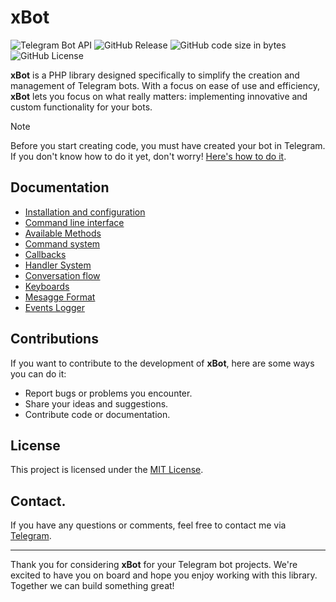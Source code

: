 # xBot

![Telegram Bot API](https://img.shields.io/badge/Telegram%20Bot%20API-9.2-blue?style=flat-square)
![GitHub Release](https://img.shields.io/github/v/release/al3x5dev/xbot?include_prereleases&style=flat-square&color=blue)
![GitHub code size in bytes](https://img.shields.io/github/languages/code-size/al3x5dev/http?style=flat-square)
![GitHub License](https://img.shields.io/github/license/al3x5dev/xbot?style=flat-square)

**xBot** is a PHP library designed specifically to simplify the creation and management of Telegram bots. With a focus on ease of use and efficiency, **xBot** lets you focus on what really matters: implementing innovative and custom functionality for your bots.

> [!NOTE]
> Before you start creating code, you must have created your bot in Telegram.
> If you don't know how to do it yet, don't worry! [Here's how to do it](https://telegra.ph/Instrucciones-para-crear-y-configurar-un-bot-en-BotFather-03-18).


## Documentation

- [Installation and configuration](https://github.com/al3x5dev/xbot/blob/main/docs/install.md)
- [Command line interface](https://github.com/al3x5dev/xbot/blob/main/docs/cli.md)
- [Available Methods](https://github.com/al3x5dev/xbot/blob/main/docs/methods.md)
- [Command system](https://github.com/al3x5dev/xbot/blob/main/docs/commands.md)
- [Callbacks](https://github.com/al3x5dev/xbot/blob/main/docs/callbacks.md)
- [Handler System](https://github.com/al3x5dev/xbot/blob/main/docs/handlers.md)
- [Conversation flow](https://github.com/al3x5dev/xbot/blob/main/docs/conversation.md)
- [Keyboards](https://github.com/al3x5dev/xbot/blob/main/docs/keyboards.md)
- [Mesagge Format](https://github.com/al3x5dev/xbot/blob/main/docs/format.md)
- [Events Logger](https://github.com/al3x5dev/xbot/blob/main/docs/logger.md)


## Contributions

If you want to contribute to the development of **xBot**, here are some ways you can do it:

- Report bugs or problems you encounter.
- Share your ideas and suggestions.
- Contribute code or documentation.


## License
This project is licensed under the [MIT License](https://github.com/al3x5dev/xbot/blob/main/LICENSE).

## Contact.
If you have any questions or comments, feel free to contact me via [Telegram](http://t.me/al3x5dev).

---

Thank you for considering **xBot** for your Telegram bot projects. We're excited to have you on board and hope you enjoy working with this library. Together we can build something great!